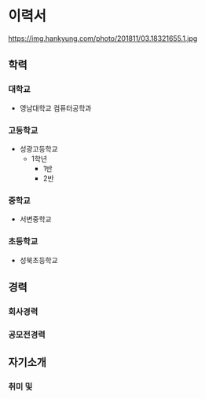 # 이력서
https://img.hankyung.com/photo/201811/03.18321655.1.jpg
## 학력
### 대학교
- 영남대학교 컴퓨터공학과

### 고등학교
- 성광고등학교
  - 1학년
    - 1반
    - 2반
    
### 중학교
- 서변중학교

### 초등학교
- 성북초등학교

## 경력
### 회사경력
### 공모전경력

## 자기소개
### 취미 및 
